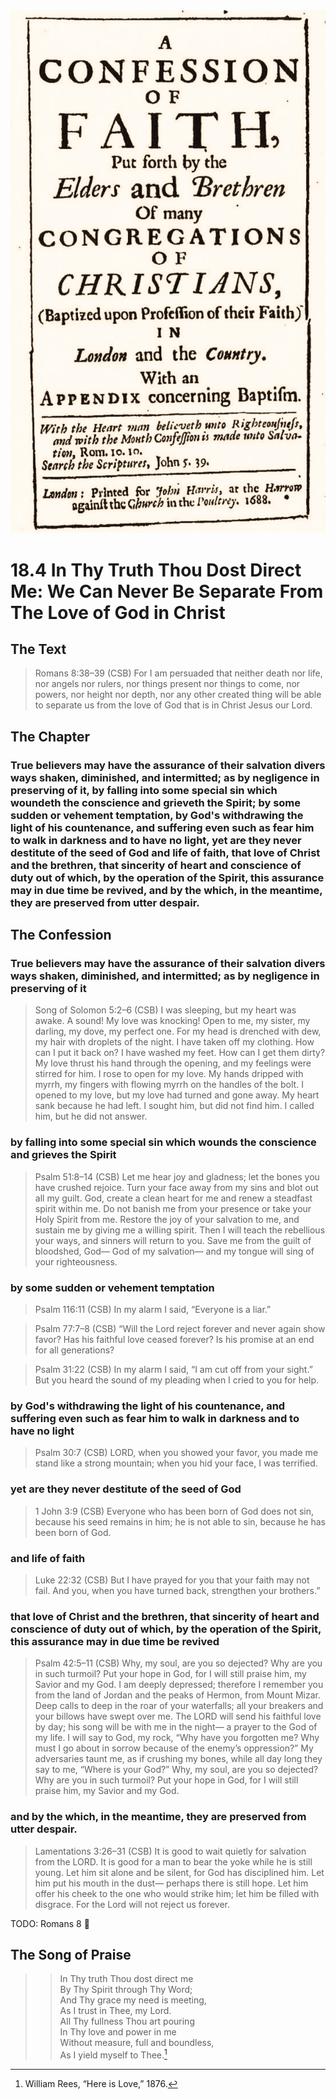 <img class="intro-right" src="art-1689.png">

# 18.4 In Thy Truth Thou Dost Direct Me: We Can Never Be Separate From The Love of God in Christ

## The Text

>Romans 8:38–39 (CSB) For I am persuaded that neither death nor life, nor angels nor rulers, nor things present nor things to come, nor powers, nor height nor depth, nor any other created thing will be able to separate us from the love of God that is in Christ Jesus our Lord.

## The Chapter

### True believers may have the assurance of their salvation divers ways shaken, diminished, and intermitted; as by negligence in preserving of it, by falling into some special sin which woundeth the conscience and grieveth the Spirit; by some sudden or vehement temptation, by God's withdrawing the light of his countenance, and suffering even such as fear him to walk in darkness and to have no light, yet are they never destitute of the seed of God and life of faith, that love of Christ and the brethren, that sincerity of heart and conscience of duty out of which, by the operation of the Spirit, this assurance may in due time be revived, and by the which, in the meantime, they are preserved from utter despair.

## The Confession

### True believers may have the assurance of their salvation divers ways shaken, diminished, and intermitted; as by negligence in preserving of it

>Song of Solomon 5:2–6 (CSB) I was sleeping, but my heart was awake. A sound! My love was knocking! Open to me, my sister, my darling, my dove, my perfect one. For my head is drenched with dew, my hair with droplets of the night. I have taken off my clothing. How can I put it back on? I have washed my feet. How can I get them dirty? My love thrust his hand through the opening, and my feelings were stirred for him. I rose to open for my love. My hands dripped with myrrh, my fingers with flowing myrrh on the handles of the bolt. I opened to my love, but my love had turned and gone away. My heart sank because he had left. I sought him, but did not find him. I called him, but he did not answer.

### by falling into some special sin which wounds the conscience and grieves the Spirit

>Psalm 51:8–14 (CSB) Let me hear joy and gladness; let the bones you have crushed rejoice. Turn your face away from my sins and blot out all my guilt. God, create a clean heart for me and renew a steadfast spirit within me. Do not banish me from your presence or take your Holy Spirit from me. Restore the joy of your salvation to me, and sustain me by giving me a willing spirit. Then I will teach the rebellious your ways, and sinners will return to you. Save me from the guilt of bloodshed, God— God of my salvation— and my tongue will sing of your righteousness.

### by some sudden or vehement temptation

>Psalm 116:11 (CSB) In my alarm I said, “Everyone is a liar.”

>Psalm 77:7–8 (CSB) “Will the Lord reject forever and never again show favor? Has his faithful love ceased forever? Is his promise at an end for all generations?

>Psalm 31:22 (CSB) In my alarm I said, “I am cut off from your sight.” But you heard the sound of my pleading when I cried to you for help.

### by God's withdrawing the light of his countenance, and suffering even such as fear him to walk in darkness and to have no light

>Psalm 30:7 (CSB) LORD, when you showed your favor, you made me stand like a strong mountain; when you hid your face, I was terrified.

### yet are they never destitute of the seed of God

>1 John 3:9 (CSB) Everyone who has been born of God does not sin, because his seed remains in him; he is not able to sin, because he has been born of God.

### and life of faith

>Luke 22:32 (CSB) But I have prayed for you that your faith may not fail. And you, when you have turned back, strengthen your brothers.”

### that love of Christ and the brethren, that sincerity of heart and conscience of duty out of which, by the operation of the Spirit, this assurance may in due time be revived

>Psalm 42:5–11 (CSB) Why, my soul, are you so dejected? Why are you in such turmoil? Put your hope in God, for I will still praise him, my Savior and my God. I am deeply depressed; therefore I remember you from the land of Jordan and the peaks of Hermon, from Mount Mizar. Deep calls to deep in the roar of your waterfalls; all your breakers and your billows have swept over me. The LORD will send his faithful love by day; his song will be with me in the night— a prayer to the God of my life. I will say to God, my rock, “Why have you forgotten me? Why must I go about in sorrow because of the enemy’s oppression?” My adversaries taunt me, as if crushing my bones, while all day long they say to me, “Where is your God?” Why, my soul, are you so dejected? Why are you in such turmoil? Put your hope in God, for I will still praise him, my Savior and my God.

### and by the which, in the meantime, they are preserved from utter despair.

>Lamentations 3:26–31 (CSB) It is good to wait quietly for salvation from the LORD. It is good for a man to bear the yoke while he is still young. Let him sit alone and be silent, for God has disciplined him. Let him put his mouth in the dust— perhaps there is still hope. Let him offer his cheek to the one who would strike him; let him be filled with disgrace. For the Lord will not reject us forever.

TODO: Romans 8 🍖

## The Song of Praise

>> In Thy truth Thou dost direct me  
>> By Thy Spirit through Thy Word;  
>> And Thy grace my need is meeting,  
>> As I trust in Thee, my Lord.  
>> All Thy fullness Thou art pouring  
>> In Thy love and power in me  
>> Without measure, full and boundless,  
>> As I yield myself to Thee.[^1]

[^1]: William Rees, “Here is Love,” 1876.
